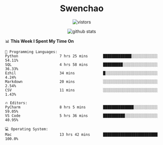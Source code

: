 <h1 align="center">Swenchao</h3>

<p align="center">
  <img src="https://visitor-badge.glitch.me/badge?page_id=Swenchao" alt="vistors" />
</p>

<p align="center">
  <img src="https://github-readme-stats.vercel.app/api?username=Swenchao&count_private=true&show_icons=true&theme=vue-dark&hide_title=true" alt="github stats" />
</p>

<!--START_SECTION:waka-->
📊 **This Week I Spent My Time On** 

```text
💬 Programming Languages: 
Python                   7 hrs 25 mins       █████████████░░░░░░░░░░░░   54.11% 
SQL                      4 hrs 58 mins       █████████░░░░░░░░░░░░░░░░   36.33% 
Ezhil                    34 mins             █░░░░░░░░░░░░░░░░░░░░░░░░   4.24% 
Markdown                 20 mins             ░░░░░░░░░░░░░░░░░░░░░░░░░   2.54% 
CSV                      11 mins             ░░░░░░░░░░░░░░░░░░░░░░░░░   1.43%

🔥 Editors: 
PyCharm                  8 hrs 5 mins        ██████████████░░░░░░░░░░░   59.05% 
VS Code                  5 hrs 36 mins       ██████████░░░░░░░░░░░░░░░   40.95%

💻 Operating System: 
Mac                      13 hrs 42 mins      █████████████████████████   100.0%

```


<!--END_SECTION:waka-->
